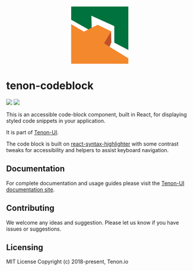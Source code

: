 <p align="center">
  <a href="https://ui.tenon.io/">
    <img alt="Tenon-UI" src="./logo.png" style="width: 11em;">
  </a>
</p>

# tenon-codeblock

<p>
  <a href="https://www.npmjs.com/package/@tenon-io/tenon-codeblock"><img src="https://img.shields.io/npm/v/@tenon-io/tenon-codeblock.svg?style=flat-square"></a>
  <a href="https://www.npmjs.com/package/@tenon-io/tenon-codeblock"><img src="https://img.shields.io/npm/dm/@tenon-io/tenon-codeblock.svg?style=flat-square"></a>
</p>


This is an accessible code-block component, built in React, for displaying styled code snippets in your application.

It is part of [Tenon-UI](https://ui.tenon.io).

The code block is built on [react-syntax-highlighter](https://github.com/conorhastings/react-syntax-highlighter)
with some contrast tweaks for accessibility and helpers to assist keyboard navigation.

## Documentation

For complete documentation and usage guides please visit the [Tenon-UI documentation site](https://ui.tenon.io/).

## Contributing

We welcome any ideas and suggestion. Please let us know if you have issues or suggestions.

## Licensing

MIT License Copyright (c) 2018-present, Tenon.io

